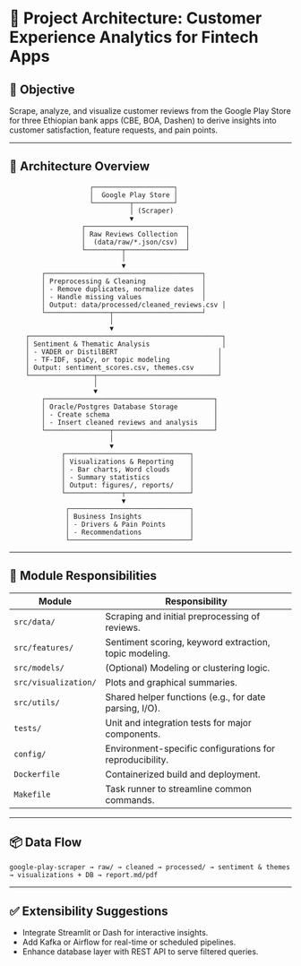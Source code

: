 # 📄 Project Architecture: Customer Experience Analytics for Fintech Apps

## 🎯 Objective
Scrape, analyze, and visualize customer reviews from the Google Play Store for three Ethiopian bank apps (CBE, BOA, Dashen) to derive insights into customer satisfaction, feature requests, and pain points.

---

## 🧱 Architecture Overview

```
                    ┌────────────────────┐
                    │  Google Play Store │
                    └─────────┬──────────┘
                              │ (Scraper)
                              ▼
                  ┌─────────────────────────┐
                  │ Raw Reviews Collection  │
                  │  (data/raw/*.json/csv)  │
                  └─────────┬───────────────┘
                            │
                            ▼
        ┌───────────────────────────────────────┐
        │ Preprocessing & Cleaning              │
        │ - Remove duplicates, normalize dates  │
        │ - Handle missing values               │
        │ Output: data/processed/cleaned_reviews.csv │
        └────────────────┬──────────────────────┘
                         │
                         ▼
    ┌────────────────────────────────────────────────┐
    │ Sentiment & Thematic Analysis                  │
    │ - VADER or DistilBERT                         │
    │ - TF-IDF, spaCy, or topic modeling            │
    │ Output: sentiment_scores.csv, themes.csv      │
    └────────────────┬──────────────────────────────┘
                     │
                     ▼
        ┌──────────────────────────────────────────┐
        │ Oracle/Postgres Database Storage         │
        │ - Create schema                          │
        │ - Insert cleaned reviews and analysis    │
        └────────────────┬─────────────────────────┘
                         │
                         ▼
             ┌───────────────────────────────┐
             │ Visualizations & Reporting    │
             │ - Bar charts, Word clouds     │
             │ - Summary statistics          │
             │ Output: figures/, reports/    │
             └──────────────┬────────────────┘
                            ▼
              ┌──────────────────────────────┐
              │ Business Insights            │
              │ - Drivers & Pain Points      │
              │ - Recommendations            │
              └──────────────────────────────┘
```

---

## 🧾 Module Responsibilities

| Module               | Responsibility                                                  |
|----------------------|------------------------------------------------------------------|
| `src/data/`          | Scraping and initial preprocessing of reviews.                  |
| `src/features/`      | Sentiment scoring, keyword extraction, topic modeling.          |
| `src/models/`        | (Optional) Modeling or clustering logic.                        |
| `src/visualization/` | Plots and graphical summaries.                                  |
| `src/utils/`         | Shared helper functions (e.g., for date parsing, I/O).          |
| `tests/`             | Unit and integration tests for major components.                |
| `config/`            | Environment-specific configurations for reproducibility.        |
| `Dockerfile`         | Containerized build and deployment.                             |
| `Makefile`           | Task runner to streamline common commands.                      |

---

## 📦 Data Flow

```
google-play-scraper → raw/ → cleaned → processed/ → sentiment & themes → visualizations + DB → report.md/pdf
```

---

## ✅ Extensibility Suggestions

- Integrate Streamlit or Dash for interactive insights.
- Add Kafka or Airflow for real-time or scheduled pipelines.
- Enhance database layer with REST API to serve filtered queries.
